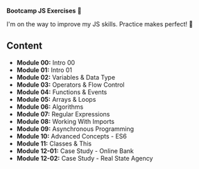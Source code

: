 **Bootcamp JS Exercises** 🍋

I'm on the way to improve my JS skills. Practice makes perfect! 💪

## Content

- **Module 00:** Intro 00
- **Module 01:** Intro 01
- **Module 02:** Variables & Data Type
- **Module 03:** Operators & Flow Control
- **Module 04:** Functions & Events
- **Module 05:** Arrays & Loops
- **Module 06:** Algorithms
- **Module 07:** Regular Expressions
- **Module 08:** Working With Imports
- **Module 09:** Asynchronous Programming
- **Module 10:** Advanced Concepts - ES6
- **Module 11:** Classes & This
- **Module 12-01:** Case Study - Online Bank
- **Module 12-02:** Case Study - Real State Agency

